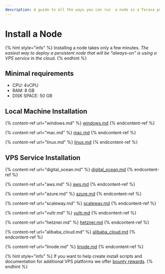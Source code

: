 ```yaml
---
description: A guide to all the ways you can run  a node in a Taraxa public testnet
---
```


# Install a Node

{% hint style="info" %}
Installing a node takes only a few minutes. _The easiest way to deploy a persistent node that will be "always-on" is using a VPS service in the cloud._
{% endhint %}

## Minimal requirements

* CPU: 4vCPU
* RAM: 8 GB
* DISK SPACE: 50 GB

## Local Machine Installation

{% content-ref url="windows.md" %}
[windows.md](windows.md)
{% endcontent-ref %}

{% content-ref url="mac.md" %}
[mac.md](mac.md)
{% endcontent-ref %}

{% content-ref url="linux.md" %}
[linux.md](linux.md)
{% endcontent-ref %}

## VPS Service Installation

{% content-ref url="digital_ocean.md" %}
[digital\_ocean.md](digital\_ocean.md)
{% endcontent-ref %}

{% content-ref url="aws.md" %}
[aws.md](aws.md)
{% endcontent-ref %}

{% content-ref url="azure.md" %}
[azure.md](azure.md)
{% endcontent-ref %}

{% content-ref url="scaleway.md" %}
[scaleway.md](scaleway.md)
{% endcontent-ref %}

{% content-ref url="vultr.md" %}
[vultr.md](vultr.md)
{% endcontent-ref %}

{% content-ref url="hetzner.md" %}
[hetzner.md](hetzner.md)
{% endcontent-ref %}

{% content-ref url="alibaba_cloud.md" %}
[alibaba\_cloud.md](alibaba\_cloud.md)
{% endcontent-ref %}

{% content-ref url="linode.md" %}
[linode.md](linode.md)
{% endcontent-ref %}

{% hint style="info" %}
If you want to help create install scripts and documentation for additional VPS platforms we offer [bounty rewards](https://community.taraxa.io).
{% endhint %}
